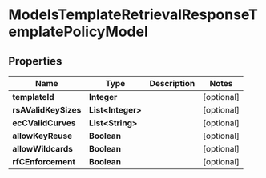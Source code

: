 

# ModelsTemplateRetrievalResponseTemplatePolicyModel


## Properties

| Name | Type | Description | Notes |
|------------ | ------------- | ------------- | -------------|
|**templateId** | **Integer** |  |  [optional] |
|**rsAValidKeySizes** | **List&lt;Integer&gt;** |  |  [optional] |
|**ecCValidCurves** | **List&lt;String&gt;** |  |  [optional] |
|**allowKeyReuse** | **Boolean** |  |  [optional] |
|**allowWildcards** | **Boolean** |  |  [optional] |
|**rfCEnforcement** | **Boolean** |  |  [optional] |



